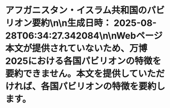 # アフガニスタン・イスラム共和国のパビリオン要約\n\n**生成日時：** 2025-08-28T06:34:27.342084\n\nWebページ本文が提供されていないため、万博2025における各国パビリオンの特徴を要約できません。本文を提供していただければ、各国パビリオンの特徴を要約します。